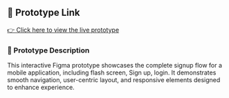 ## 🔗 Prototype Link

[👉 Click here to view the live prototype](https://www.figma.com/proto/FJavpxahQRsTMMdqcO0KE6/Codsoft?node-id=0-1&t=djxoL4zGHAOEsLgV-1)

### 📝 Prototype Description
This interactive Figma prototype showcases the complete signup flow for a mobile application, including flash screen, Sign up, login. 
It demonstrates smooth navigation, user-centric layout, and responsive elements designed to enhance experience.
